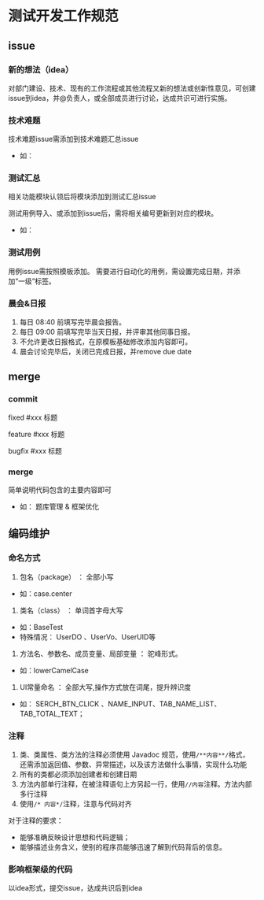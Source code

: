 # 测试开发工作规范

## issue

### 新的想法（idea）

对部门建设、技术、现有的工作流程或其他流程又新的想法或创新性意见，可创建issue到idea，并@负责人，或全部成员进行讨论，达成共识可进行实施。

### 技术难题

技术难题issue需添加到技术难题汇总issue 

* 如：

### 测试汇总

相关功能模块认领后将模块添加到测试汇总issue

测试用例导入、或添加到issue后，需将相关编号更新到对应的模块。

* 如： 

### 测试用例

用例issue需按照模板添加。
需要进行自动化的用例，需设置完成日期，并添加“一级”标签。
 
### 晨会&日报

1. 每日 08:40 前填写完毕晨会报告。
1. 每日 09:00 前填写完毕当天日报，并评审其他同事日报。
1. 不允许更改日报格式，在原模板基础修改添加内容即可。
1. 晨会讨论完毕后，关闭已完成日报，并remove due date

## merge

### commit

 fixed #xxx 标题

 feature #xxx 标题

 bugfix #xxx 标题

### merge 

简单说明代码包含的主要内容即可

* 如： 题库管理 & 框架优化   

## 编码维护

### 命名方式

1. 包名（package） ： 全部小写 
 * 如：case.center 
1. 类名（class） ： 单词首字母大写 
 * 如：BaseTest 
 * 特殊情况： UserDO 、UserVo、UserUID等 
1. 方法名、参数名、成员变量、局部变量 ： 驼峰形式。
 * 如：lowerCamelCase 
1. UI常量命名 ： 全部大写,操作方式放在词尾，提升辨识度
 * 如： SERCH_BTN_CLICK 、NAME_INPUT、TAB_NAME_LIST、TAB_TOTAL_TEXT；

### 注释

1. 类、类属性、类方法的注释必须使用 Javadoc 规范，使用`/**内容**/`格式，还需添加返回值、参数、异常描述，以及该方法做什么事情，实现什么功能
1. 所有的类都必须添加创建者和创建日期
1. 方法内部单行注释，在被注释语句上方另起一行，使用`//内容`注释。方法内部多行注释
1. 使用`/* 内容*/`注释，注意与代码对齐

对于注释的要求：
* 能够准确反映设计思想和代码逻辑；
* 能够描述业务含义，使别的程序员能够迅速了解到代码背后的信息。

### 影响框架级的代码
 以idea形式，提交issue，达成共识后到idea
